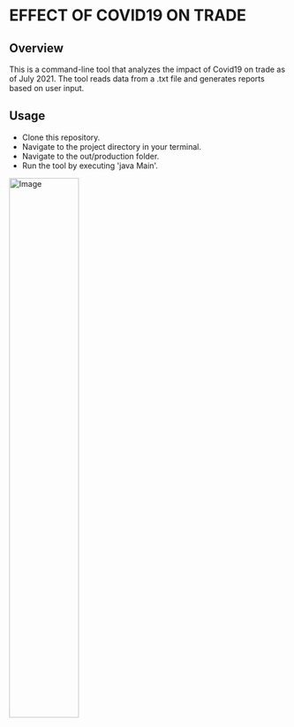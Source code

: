 # EFFECT OF COVID19 ON TRADE

## Overview
This is a command-line tool that analyzes the impact of Covid19 on trade as of July 2021. 
The tool reads data from a .txt file and generates reports based on user input.

## Usage
- Clone this repository.
- Navigate to the project directory in your terminal.
- Navigate to the out/production folder.
- Run the tool by executing 'java Main'.

<img src="https://user-images.githubusercontent.com/115504418/235936860-a46c9386-856a-49a4-9f57-91f65ec03d42.png" alt="Image" style="width: 50%;">

